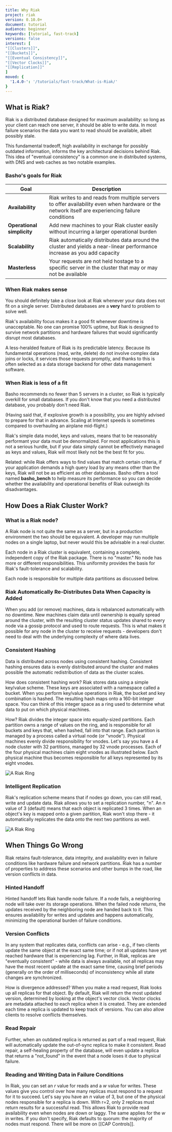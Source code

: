 ```yaml
---
title: Why Riak
project: riak
version: 0.10.0+
document: tutorial
audience: beginner
keywords: [tutorial, fast-track]
versions: false
interest: [
"[[Clusters]]",
"[[Buckets]]",
"[[Eventual Consistency]]",
"[[Vector Clocks]]",
"[[Replication]]"
]
moved: {
  '1.4.0-': '/tutorials/fast-track/What-is-Riak/'
}
---
```


## What is Riak?

Riak is a distributed database designed for maximum availability: so long as your client can reach one server, it should be able to write data. In most failure scenarios the data you want to read should be available, albeit possibly stale.

This fundamental tradeoff, high availability in exchange for possibly outdated information, informs the key architectural decisions behind Riak. This idea of "eventual consistency" is a common one in distributed systems, with DNS and web caches as two notable examples.


### Basho's goals for Riak

Goal | Description
-------|-------
**Availability** | Riak writes to and reads from multiple servers to offer availability even when hardware or the network itself are experiencing failure conditions
**Operational simplicity** | Add new machines to your Riak cluster easily without incurring a larger operational burden
**Scalability** | Riak automatically distributes data around the cluster and yields a near-linear performance increase as you add capacity
**Masterless** | Your requests are not held hostage to a specific server in the cluster that may or may not be available


### When Riak makes sense

You should definitely take a close look at Riak whenever your data does not fit on a single server.  Distributed databases are a **very** hard to problem to solve well.

Riak's availability focus makes it a good fit whenever downtime is unacceptable. No one can promise 100% uptime, but Riak is designed to survive network partitions and hardware failures that would significantly disrupt most databases.

A less-heralded feature of Riak is its predictable latency. Because its fundamental operations (read, write, delete) do not involve complex data joins or locks, it services those requests promptly, and thanks to this is often selected as a data storage backend for other data management software.

### When Riak is less of a fit

Basho recommends no fewer than 5 servers in a cluster, so Riak is typically overkill for small databases. If you don't know that you need a distributed database, you probably don't need Riak.

(Having said that, if explosive growth is a possibility, you are highly advised to prepare for that in advance. Scaling at Internet speeds is sometimes compared to overhauling an airplane mid-flight.)

Riak's simple data model, keys and values, means that to be reasonably performant your data must be denormalized. For most applications this is not a serious hurdle, but if your data simply cannot be effectively managed as keys and values, Riak will most likely not be the best fit for you.

Related: while Riak offers ways to find values that match certain criteria, if your application demands a high query load by any means other than the keys, Riak will not be as efficient as other databases. Basho offers a tool named **basho_bench** to help measure its performance so you can decide whether the availability and operational benefits of Riak outweigh its disadvantages.

## How Does a Riak Cluster Work?

### What is a Riak node?

A Riak node is not quite the same as a server, but in a production environment the two should be equivalent. A developer may run multiple nodes on a single laptop, but never would this be advisable in a real cluster.

Each node in a Riak cluster is equivalent, containing a complete, independent copy of the Riak package. There is no "master." No node has more or different responsibilities. This uniformity provides the basis for Riak's fault-tolerance and scalability.

Each node is responsible for multiple data partitions as discussed below.

### Riak Automatically Re-Distributes Data When Capacity is Added

When you add (or remove) machines, data is rebalanced automatically with no downtime. New machines claim data until ownership is equally spread around the cluster, with the resulting cluster status updates shared to every node via a gossip protocol and used to route requests. This is what makes it possible for any node in the cluster to receive requests - developers don't need to deal with the underlying complexity of where data lives.

### Consistent Hashing

Data is distributed across nodes using consistent hashing. Consistent hashing ensures data is evenly distributed around the cluster and makes possible the automatic redistribution of data as the cluster scales.

How does consistent hashing work? Riak stores data using a simple key/value scheme. These keys are associated with a namespace called a bucket. When you perform key/value operations in Riak, the bucket and key combination is hashed. The resulting hash maps onto a 160-bit integer space. You can think of this integer space as a ring used to determine what data to put on which physical machines.

How? Riak divides the integer space into equally-sized partitions. Each partition owns a range of values on the ring, and is responsible for all buckets and keys that, when hashed, fall into that range. Each partition is managed by a process called a virtual node (or "vnode"). Physical machines evenly divide responsibility for vnodes. Let's say you have a 4 node cluster with 32 partitions, managed by 32 vnode processes. Each of the four physical machines claim eight vnodes as illustrated below. Each physical machine thus becomes responsible for all keys represented by its eight vnodes.

![A Riak Ring](/images/riak-ring.png)

### Intelligent Replication

Riak's replication scheme means that if nodes go down, you can still read, write and update data. Riak allows you to set a replication number, "n". An _n_ value of 3 (default) means that each object is replicated 3 times. When an object's key is mapped onto a given partition, Riak won't stop there - it automatically replicates the data onto the next two partitions as well.

![A Riak Ring](/images/riak-data-distribution.png)

## When Things Go Wrong

Riak retains fault-tolerance, data integrity, and availability even in failure conditions like hardware failure and network partitions. Riak has a number of properties to address these scenarios and other bumps in the road, like version conflicts in data.

### Hinted Handoff

Hinted handoff lets Riak handle node failure. If a node fails, a neighboring node will take over its storage operations. When the failed node returns, the updates received by the neighboring node are handed back to it. This ensures availability for writes and updates and happens automatically, minimizing the operational burden of failure conditions.

### Version Conflicts

In any system that replicates data, conflicts can arise - e.g., if two clients update the same object at the exact same time; or if not all updates have yet reached hardware that is experiencing lag. Further, in Riak, replicas are "eventually consistent" - while data is always available, not all replicas may have the most recent update at the exact same time, causing brief periods (generally on the order of milliseconds) of inconsistency while all state changes are synchronized.

How is divergence addressed? When you make a read request, Riak looks up all replicas for that object. By default, Riak will return the most updated version, determined by looking at the object's vector clock. Vector clocks are metadata attached to each replica when it is created. They are extended each time a replica is updated to keep track of versions. You can also allow clients to resolve conflicts themselves.

### Read Repair
Further, when an outdated replica is returned as part of a read request, Riak will automatically update the out-of-sync replica to make it consistent. Read repair, a self-healing property of the database, will even update a replica that returns a "not_found" in the event that a node loses it due to physical failure.

### Reading and Writing Data in Failure Conditions
In Riak, you can set an _r_ value for reads and a _w_ value for writes. These values give you control over how many replicas must respond to a request for it to succeed. Let's say you have an _n_ value of 3, but one of the physical nodes responsible for a replica is down. With r=2, only 2 replicas must return results for a successful read. This allows Riak to provide read availability even when nodes are down or laggy. The same applies for the _w_ in writes. If you don't specify, Riak defaults to quorum: the majority of nodes must respond. There will be more on [[CAP Controls]].
